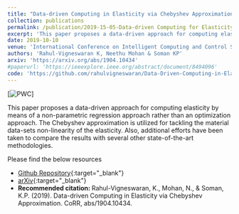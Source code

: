 ```yaml
---
title: "Data-driven Computing in Elasticity via Chebyshev Approximation"
collection: publications
permalink: /publication/2019-15-05-Data-driven Computing for Elasticity via Chebyshev Approximation-4
excerpt: 'This paper proposes a data-driven approach for computing elasticity by means of a non-parametric regression approach rather than an optimization approach. The Chebyshev approximation is utilized for tackling the material data-sets non-linearity of the elasticity. Also, additional efforts have been taken to compare the results with several other state-of-the-art methodologies. '
date: 2019-10-10
venue: 'International Conference on Intelligent Computing and Control Systems (ICCS)'
authors: 'Rahul-Vigneswaran K, Neethu Mohan & Soman KP'
arxiv: 'https://arxiv.org/abs/1904.10434'
#paperurl: 'https://ieeexplore.ieee.org/abstract/document/8494096'
code: 'https://github.com/rahulvigneswaran/Data-Driven-Computing-in-Elasticity-via-Chebyshev-Approximation'
---
```

[![PWC](https://img.shields.io/endpoint.svg?url=https://paperswithcode.com/badge/data-driven-computing-in-elasticity-via/stress-strain-relation-on-non-linear)]

This paper proposes a data-driven approach for computing elasticity by means of a non-parametric regression approach rather than an optimization approach. The Chebyshev approximation is utilized for tackling the material data-sets non-linearity of the elasticity. Also, additional efforts have been taken to compare the results with several other state-of-the-art methodologies. 

Please find the below resources
* [Github Repository](https://github.com/rahulvigneswaran/Data-Driven-Computing-in-Elasticity-via-Chebyshev-Approximation){:target="_blank"}
* [arXiv](https://arxiv.org/abs/1904.10434){:target="_blank"}
* <strong>Recommended citation: </strong>Rahul-Vigneswaran, K., Mohan, N., & Soman, K.P. (2019). Data-driven Computing in Elasticity via Chebyshev Approximation. CoRR, abs/1904.10434.